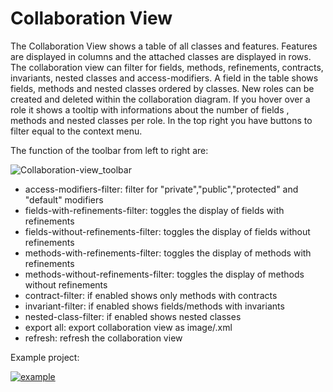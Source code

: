 # Collaboration View
The Collaboration View shows a table of all classes and features. Features are displayed in columns and the attached classes are displayed in rows. The collaboration view can filter for fields, methods, refinements, contracts, invariants, nested classes and access-modifiers. A field in the table shows fields, methods and nested classes ordered by classes. New roles can be created and deleted within the collaboration diagram. If you hover over a role it shows a tooltip with informations about the number of fields , methods and nested classes per role. In the top right you have buttons to filter equal to the context menu. 

The function of the toolbar from left to right are: 

![Collaboration-view_toolbar](http://i.imgur.com/uRXr0ez.jpg)
* access-modifiers-filter: filter for "private","public","protected" and "default" modifiers
* fields-with-refinements-filter: toggles the display of fields with refinements
* fields-without-refinements-filter: toggles the display of fields without refinements
* methods-with-refinements-filter: toggles the display of methods with refinements
* methods-without-refinements-filter: toggles the display of methods without refinements
* contract-filter: if enabled shows only methods with contracts
* invariant-filter: if enabled shows fields/methods with invariants
* nested-class-filter: if enabled shows nested classes
* export all: export collaboration view as image/.xml
* refresh: refresh the collaboration view

Example project:

[![example](http://i.imgur.com/8QlLX4Am.jpg)](http://imgur.com/8QlLX4A)